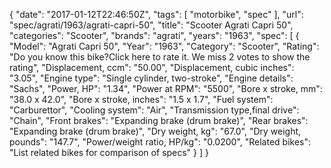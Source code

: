 {
    "date": "2017-01-12T22:46:50Z",
    "tags": [
        "motorbike",
        "spec"
    ],
    "url": "spec\/agrati\/1963\/agrati-capri-50",
    "title": "Scooter Agrati Capri 50",
    "categories": "Scooter",
    "brands": "agrati",
    "years": "1963",
    "spec": [
        {
            "Model": "Agrati Capri 50",
            "Year": "1963",
            "Category": "Scooter",
            "Rating": "Do you know this bike?Click here to rate it. We miss 2 votes to show the rating",
            "Displacement, ccm": "50.00",
            "Displacement, cubic inches": "3.05",
            "Engine type": "Single cylinder, two-stroke",
            "Engine details": "Sachs",
            "Power, HP": "1.34",
            "Power at RPM": "5500",
            "Bore x stroke, mm": "38.0 x 42.0",
            "Bore x stroke, inches": "1.5 x 1.7",
            "Fuel system": "Carburettor",
            "Cooling system": "Air",
            "Transmission type,final drive": "Chain",
            "Front brakes": "Expanding brake (drum brake)",
            "Rear brakes": "Expanding brake (drum brake)",
            "Dry weight, kg": "67.0",
            "Dry weight, pounds": "147.7",
            "Power\/weight ratio, HP\/kg": "0.0200",
            "Related bikes": "List related bikes for comparison of specs"
        }
    ]
}